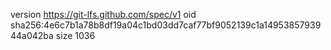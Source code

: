 version https://git-lfs.github.com/spec/v1
oid sha256:4e6c7b1a78b8df19a04c1bd03dd7caf77bf9052139c1a1495385793944a042ba
size 1036
